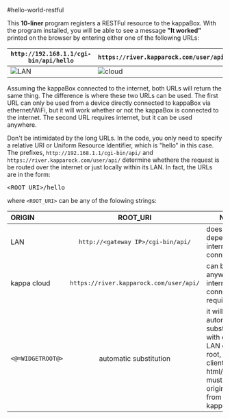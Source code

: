 #hello-world-restful

This <strong>10-liner</strong> program registers a RESTFul resource to the kappaBox. With the program installed, you will be able to see a message <strong>"It worked"</strong> printed on the browser by entering either one of the following URLs:

|`http://192.168.1.1/cgi-bin/api/hello`|`https://river.kapparock.com/user/api/hello`|
|---------|----------|
|![LAN](http://doc.kapparock.com/wp-content/uploads/2015/02/local_it_worked.png)|![cloud](https://doc.kapparock.com/wp-content/uploads/2015/02/remote_it_worked.png) |
Assuming the kappaBox connected to the internet, both URLs will return the same thing. The difference is where these two URLs can be used. The first URL can only be used from a device directly connected to kappaBox via ethernet/WiFi, but it will work whether or not the kappaBox is connected to the internet. The second URL requires internet, but it can be used anywhere.

Don't be intimidated by the long URLs. In the code, you only need to specify a relative URI or Uniform Resource Identifier, which is "hello" in this case. The prefixes, `http://192.168.1.1/cgi-bin/api/` and `https://river.kapparock.com/user/api/` determine whethere the request is be routed over the internet or just locally within its LAN. In fact, the URLs are in the form: <pre>&lt;ROOT_URI&gt;/hello </pre> 

where `<ROOT_URI>` can be any of the folowing strings:

|ORIGIN	|ROOT_URI	|NOTE |
|:-------|:-------:|-------|
|LAN	|`http://<gateway IP>/cgi-bin/api/`	|does not depend on internet connection|
|kappa cloud	|`https://river.kapparock.com/user/api/`	|can be used anywhere, internet connection required|
|`<@=WIDGETROOT@>`|automatic substitution| it will be automatic substituted with either LAN or cloud root, the client-side html/javascipt must be originated from kappaBox|



